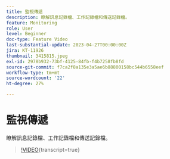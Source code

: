 ```yaml
---
title: 監視傳遞
description: 瞭解訊息記錄檔、工作記錄檔和傳送記錄檔。
feature: Monitoring
role: User
level: Beginner
doc-type: Feature Video
last-substantial-update: 2023-04-27T00:00:00Z
jira: KT-11926
thumbnail: 3415815.jpeg
exl-id: 2978b932-73bf-4125-84fb-f4b7258fb8fd
source-git-commit: f7ca2f8a135e3a5ae6b88800158bc544b6558eef
workflow-type: tm+mt
source-wordcount: '22'
ht-degree: 27%

---
```


# 監視傳遞

瞭解訊息記錄檔、工作記錄檔和傳送記錄檔。

>[!VIDEO](https://video.tv.adobe.com/v/3445045/?learn=on&captions=chi_hant){transcript=true}
